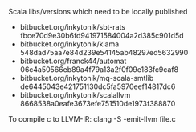  Scala libs/versions which need to be locally published
 * bitbucket.org/inkytonik/sbt-rats        fbce70d9e30b6fd941971584004a2d385c901d5d
 * bitbucket.org/inkytonik/kiama           548dad75aa7e84d239e54145ab48297ed5632990
 * bitbucket.org/franck44/automat          06c4a50566eb89a4f79a13a2f0f09e183fc9caf8
 * bitbucket.org/inkytonik/mq-scala-smtlib de6445043e421751130dc5fa5970eef14817dc6
 * bitbucket.org/inkytonik/scalallvm       8668538a0eafe3673efe751510de1973f388870

To compile c to LLVM-IR:
clang -S -emit-llvm file.c


